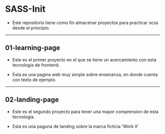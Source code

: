 # SASS-Init

- Este repositorio tiene como fin almacenar proyectos
para practicar scss desde el principio.

---

## 01-learning-page

- Este es el primer proyecto en el que se tiene un
acercamiento con esta tecnologia de frontend.

- Esta es una pagina web muy simple sobre ensenanza, en donde
cuenta con texto de ejemplo.

---

## 02-landing-page

- Este es el segundo proyecto para tener una mayor
comprension de esta tecnologia.

- Esta es una paguna de landing sobre la marca ficticia 'Work it'
